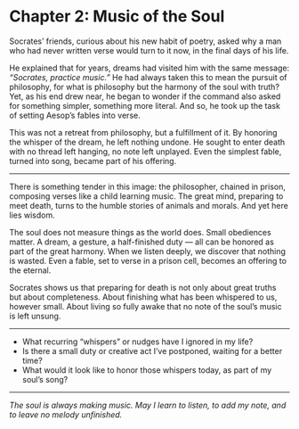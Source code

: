 # Chapter 2: Music of the Soul

Socrates’ friends, curious about his new habit of poetry, asked why a man who had never written verse would turn to it now, in the final days of his life.

He explained that for years, dreams had visited him with the same message: *“Socrates, practice music.”* He had always taken this to mean the pursuit of philosophy, for what is philosophy but the harmony of the soul with truth? Yet, as his end drew near, he began to wonder if the command also asked for something simpler, something more literal. And so, he took up the task of setting Aesop’s fables into verse.

This was not a retreat from philosophy, but a fulfillment of it. By honoring the whisper of the dream, he left nothing undone. He sought to enter death with no thread left hanging, no note left unplayed. Even the simplest fable, turned into song, became part of his offering.

---

There is something tender in this image: the philosopher, chained in prison, composing verses like a child learning music. The great mind, preparing to meet death, turns to the humble stories of animals and morals. And yet here lies wisdom.

The soul does not measure things as the world does. Small obediences matter. A dream, a gesture, a half-finished duty — all can be honored as part of the great harmony. When we listen deeply, we discover that nothing is wasted. Even a fable, set to verse in a prison cell, becomes an offering to the eternal.

Socrates shows us that preparing for death is not only about great truths but about completeness. About finishing what has been whispered to us, however small. About living so fully awake that no note of the soul’s music is left unsung.

---

* What recurring “whispers” or nudges have I ignored in my life?
* Is there a small duty or creative act I’ve postponed, waiting for a better time?
* What would it look like to honor those whispers today, as part of my soul’s song?

---

*The soul is always making music. May I learn to listen, to add my note, and to leave no melody unfinished.*
